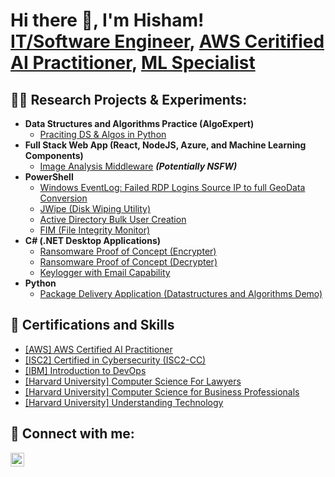 <h1>Hi there 👋, I'm Hisham! <br/><a href="https://www.linkedin.com/in/hisham-javaid-6001b81b2/details/experience/">IT/Software Engineer</a>, <a href="https://www.credly.com/badges/2e1c16a0-c17d-4310-9d2a-f544c2381afb">AWS Ceritified AI Practitioner</a>, <a href="https://github.com/hishamikoo?tab=stars">ML Specialist</a></h1>

<h2>👨‍💻 Research Projects & Experiments:</h2>

- <b>Data Structures and Algorithms Practice (AlgoExpert)</b>
  - [Praciting DS & Algos in Python](https://github.com/joshmadakor1/Algorithms-Practice)
- <b>Full Stack Web App (React, NodeJS, Azure, and Machine Learning Components)</b>
  - [Image Analysis Middleware](https://github.com/joshmadakor1/4chan-Image-Analysis-Middleware-C964) <b><i>(Potentially NSFW)</b></i>
- <b>PowerShell</b>
  - [Windows EventLog: Failed RDP Logins Source IP to full GeoData Conversion](https://github.com/joshmadakor1/Sentinel-Lab)
  - [JWipe (Disk Wiping Utility)](https://github.com/joshmadakor1/Jwipe.PowerShell)
  - [Active Directory Bulk User Creation](https://github.com/joshmadakor1/AD_PS)
  - [FIM (File Integrity Monitor)](https://github.com/joshmadakor1/PowerShell-Integrity-FIM)
- <b>C# (.NET Desktop Applications)</b>
  - [Ransomware Proof of Concept (Encrypter)](https://github.com/joshmadakor1/EncrypterPOC)
  - [Ransomware Proof of Concept (Decrypter)](https://github.com/joshmadakor1/DecrypterPOC)
  - [Keylogger with Email Capability](https://github.com/joshmadakor1/Key-Logger-With-Email)
- <b>Python</b>
  - [Package Delivery Application (Datastructures and Algorithms Demo)](https://github.com/joshmadakor1/Package-Delivery-Pathfinding-Algorithm)

<h2>📜 Certifications and Skills</h2>

- [[AWS] AWS Certified AI Practitioner](https://www.credly.com/badges/2e1c16a0-c17d-4310-9d2a-f544c2381afb)
- [[ISC2] Certified in Cybersecurity (ISC2-CC)](https://www.linkedin.com/in/hisham-javaid-6001b81b2/details/certifications/)
- [[IBM] Introduction to DevOps](https://coursera.org/share/9f8e533a5766034dcefc353b69e261fb)
- [[Harvard University] Computer Science For Lawyers](https://certificates.cs50.io/fd962496-914a-4fc2-8391-373dc9d8b55b.pdf?size=letter)
- [[Harvard University] Computer Science for Business Professionals](https://certificates.cs50.io/14a8d8ff-c1fe-42c9-9f89-6d59b6f1da9e.pdf?size=letter)
- [[Harvard University] Understanding Technology](https://certificates.cs50.io/0342ae94-2058-4b1b-98b5-c6662d3a57c4.pdf?size=letter)

<h2> 🤳 Connect with me:</h2>

[<img align="left" alt="JoshMadakor | LinkedIn" width="22px" src="https://cdn.jsdelivr.net/npm/simple-icons@v3/icons/linkedin.svg" />][linkedin]


[linkedin]: https://linkedin.com/in/joshmadakor

<!--
**joshmadakor1/joshmadakor1** is a ✨ _special_ ✨ repository because its `README.md` (this file) appears on your GitHub profile.

Here are some ideas to get you started:

- 🔭 I’m currently working on ...
- 🌱 I’m currently learning ...
- 👯 I’m looking to collaborate on ...
- 🤔 I’m looking for help with ...
- 💬 Ask me about ...
- 📫 How to reach me: ...
- 😄 Pronouns: ...
- ⚡ Fun fact: ...
-->
